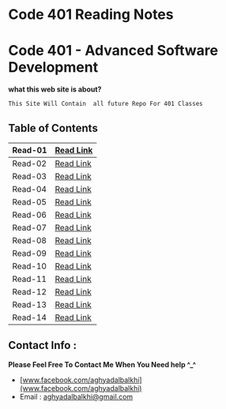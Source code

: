 
# Code 401 Reading Notes
# Code 401 - Advanced Software Development
**what this web site is about?**
```
This Site Will Contain  all future Repo For 401 Classes

```


## Table of Contents

| Read-01       | [Read Link ](https://aghyadalbalkhi-asac.github.io/Reading-Notes-401/Read-01)  |
|-------------------------|----------------------------------------------------------------------------------------------------|
| Read-02       | [Read Link ](https://aghyadalbalkhi-asac.github.io/Reading-Notes-401/Read-02)  |
| Read-03       | [Read Link ]()  |
| Read-04       | [Read Link ]()  |
| Read-05       | [Read Link ]()  |
| Read-06       | [Read Link ]()  |
| Read-07       | [Read Link ]()  |
| Read-08       | [Read Link ]()  |
| Read-09       | [Read Link ]()  |
| Read-10       | [Read Link ]()  |
| Read-11       | [Read Link ]()  |
| Read-12       | [Read Link ]()  |
| Read-13       | [Read Link ]()  |
| Read-14       | [Read Link ]()  |


## Contact Info : 
**Please Feel Free To Contact Me When You Need help ^_^**
* [www.facebook.com/aghyadalbalkhi](www.facebook.com/aghyadalbalkhi)
* Email : aghyadalbalkhi@gmail.com
